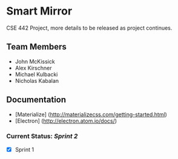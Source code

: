 # Smart Mirror
CSE 442 Project, more details to be released as project continues.

## Team Members
- John McKissick
- Alex Kirschner
- Michael Kulbacki
- Nicholas Kabalan

## Documentation
- [Materialize] (http://materializecss.com/getting-started.html)
- [Electron] (http://electron.atom.io/docs/)

### Current Status: *Sprint 2*
- [x] Sprint 1
